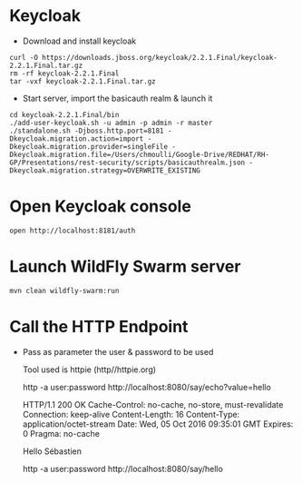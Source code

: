 # Keycloak

* Download and install keycloak

```
curl -O https://downloads.jboss.org/keycloak/2.2.1.Final/keycloak-2.2.1.Final.tar.gz
rm -rf keycloak-2.2.1.Final
tar -vxf keycloak-2.2.1.Final.tar.gz
```    

* Start server, import the basicauth realm  & launch it
``` 
cd keycloak-2.2.1.Final/bin
./add-user-keycloak.sh -u admin -p admin -r master
./standalone.sh -Djboss.http.port=8181 -Dkeycloak.migration.action=import -Dkeycloak.migration.provider=singleFile -Dkeycloak.migration.file=/Users/chmoulli/Google-Drive/REDHAT/RH-GP/Presentations/rest-security/scripts/basicauthrealm.json -Dkeycloak.migration.strategy=OVERWRITE_EXISTING
```    

# Open Keycloak console

    open http://localhost:8181/auth
    
# Launch WildFly Swarm server

    mvn clean wildfly-swarm:run
    
# Call the HTTP Endpoint
    
* Pass as parameter the user & password to be used
    
    Tool used is httpie (http//httpie.org)
    
    http -a user:password http://localhost:8080/say/echo?value=hello
    
    HTTP/1.1 200 OK
    Cache-Control: no-cache, no-store, must-revalidate
    Connection: keep-alive
    Content-Length: 16
    Content-Type: application/octet-stream
    Date: Wed, 05 Oct 2016 09:35:01 GMT
    Expires: 0
    Pragma: no-cache
    
    Hello Sébastien
    
    http -a user:password http://localhost:8080/say/hello


